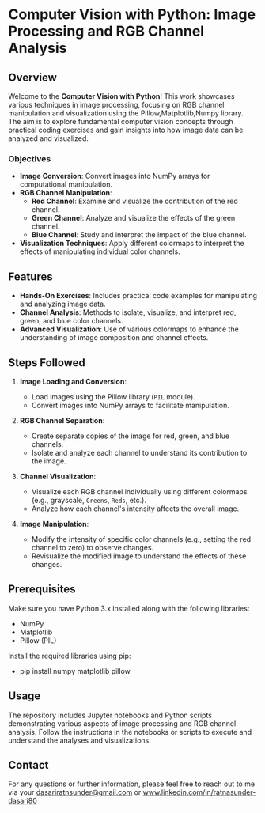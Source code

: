 # Computer Vision with Python: Image Processing and RGB Channel Analysis

## Overview

Welcome to the **Computer Vision with Python**! This work showcases various techniques in image processing, focusing on RGB channel manipulation and visualization using the Pillow,Matplotlib,Numpy library. The aim is to explore fundamental computer vision concepts through practical coding exercises and gain insights into how image data can be analyzed and visualized.

### Objectives

- **Image Conversion**: Convert images into NumPy arrays for computational manipulation.
- **RGB Channel Manipulation**:
  - **Red Channel**: Examine and visualize the contribution of the red channel.
  - **Green Channel**: Analyze and visualize the effects of the green channel.
  - **Blue Channel**: Study and interpret the impact of the blue channel.
- **Visualization Techniques**: Apply different colormaps to interpret the effects of manipulating individual color channels.

## Features

- **Hands-On Exercises**: Includes practical code examples for manipulating and analyzing image data.
- **Channel Analysis**: Methods to isolate, visualize, and interpret red, green, and blue color channels.
- **Advanced Visualization**: Use of various colormaps to enhance the understanding of image composition and channel effects.

## Steps Followed

1. **Image Loading and Conversion**:
   - Load images using the Pillow library (`PIL` module).
   - Convert images into NumPy arrays to facilitate manipulation.

2. **RGB Channel Separation**:
   - Create separate copies of the image for red, green, and blue channels.
   - Isolate and analyze each channel to understand its contribution to the image.

3. **Channel Visualization**:
   - Visualize each RGB channel individually using different colormaps (e.g., grayscale, `Greens`, `Reds`, etc.).
   - Analyze how each channel's intensity affects the overall image.

4. **Image Manipulation**:
   - Modify the intensity of specific color channels (e.g., setting the red channel to zero) to observe changes.
   - Revisualize the modified image to understand the effects of these changes.


## Prerequisites

Make sure you have Python 3.x installed along with the following libraries:
- NumPy
- Matplotlib
- Pillow (PIL)

Install the required libraries using pip:
- pip install numpy matplotlib pillow


## Usage

The repository includes Jupyter notebooks and Python scripts demonstrating various aspects of image processing and RGB channel analysis. Follow the instructions in the notebooks or scripts to execute and understand the analyses and visualizations.

## Contact
For any questions or further information, please feel free to reach out to me via your dasariratnsunder@gmail.com or www.linkedin.com/in/ratnasunder-dasari80
